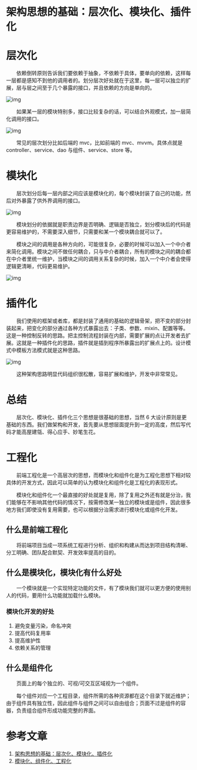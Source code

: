 # 架构思想的基础：层次化、模块化、插件化

# 层次化

　　依赖倒转原则告诉我们要依赖于抽象，不依赖于具体，要单向的依赖，这样每一层都是感知不到他的调用者的。划分层次好处就在于这里，每一层可以独立的扩展，层与层之间至于几个暴露的接口，并且依赖的方向是单向的。

![img](https:////upload-images.jianshu.io/upload_images/5077517-57e7283a1f02ce29.png)

　　如果某一层的模块特别多，接口比较复杂的话，可以结合外观模式，加一层简化调用的接口。

![img](https:////upload-images.jianshu.io/upload_images/5077517-2bc38ab928fe6f6d.png)


　　常见的层次划分比如后端的 mvc，比如前端的 mvc、mvvm。具体点就是 controller、service、dao 与组件、service、store 等。

# 模块化

　　层次划分后每一层内部之间应该是模块化的，每个模块封装了自己的功能，然后对外暴露了供外界调用的接口。

![img](https:////upload-images.jianshu.io/upload_images/5077517-47b8589cfd1ad136.png)

　　模块划分的依据就是职责边界是否明确、逻辑是否独立，划分模块后的代码是更容易维护的，不需要深入细节，只需要和某一个模块耦合就可以了。

　　模块之间的调用是各种方向的，可能很复杂，必要的时候可以加入一个中介者来简化调用。模块之间不做任何耦合，只与中介者耦合，所有的模块之间的耦合都在中介者里统一维护，当模块之间的调用关系复杂的时候，加入一个中介者会使得逻辑更清晰，代码更易维护。

![img](https:////upload-images.jianshu.io/upload_images/5077517-500234d0e5be7729.png)

# 插件化

　　我们使用的框架或者库，都是封装了通用的基础的逻辑骨架，把不变的部分封装起来，把变化的部分通过各种方式暴露出去：子类、参数、mixin、配置等等。这是一种控制反转的思路。把主控制流程封装在内部，需要扩展的点让开发者去扩展。这就是一种插件化的思路，插件就是插到程序所暴露出的扩展点上的。设计模式中模板方法模式就是这种思路。

![img](https:////upload-images.jianshu.io/upload_images/5077517-09e7c75a30cf3faf.png)

　　这种架构思路明显代码组织很松散，容易扩展和维护，开发中非常常见。

# 总结

　　层次化、模块化、插件化三个思想是很基础的思想，当然 6 大设计原则是更基础的东西。我们做架构和开发，首先要从思想层面提升到一定的高度，然后写代码才能高屋建瓴、得心应手、妙笔生花。

# 工程化

　　前端工程化是一个高层次的思想，而模块化和组件化是为工程化思想下相对较具体的开发方式，因此可以简单的认为模块化和组件化是工程化的表现形式。

　　模块化和组件化一个最直接的好处就是复用，除了复用之外还有就是分治，我们能够在不影响其他代码的情况下，按需修改某一独立的模块或是组件，因此很多地方我们即使没有复用需要，也可以根据分治需求进行模块化或组件化开发。

## 什么是前端工程化

　　将前端项目当成一项系统工程进行分析、组织和构建从而达到项目结构清晰、分工明确、团队配合默契、开发效率提高的目的。

## 什么是模块化，模块化有什么好处

　　一个模块就是一个实现特定功能的文件，有了模块我们就可以更方便的使用别人的代码，要用什么功能就加载什么模块。

### 模块化开发的好处

1. 避免变量污染，命名冲突
2. 提高代码复用率
3. 提高维护性
4. 依赖关系的管理


## 什么是组件化

　　页面上的每个独立的、可视/可交互区域视为一个组件。

　　每个组件对应一个工程目录，组件所需的各种资源都在这个目录下就近维护；由于组件具有独立性，因此组件与组件之间可以自由组合；页面不过是组件的容器，负责组合组件形成功能完整的界面。

# 参考文章

1. [架构思想的基础：层次化、模块化、插件化](https://www.jianshu.com/p/0b3820a880c9)
2. [模块化、组件化、工程化](https://www.jianshu.com/p/8cad6f0b94b3)


